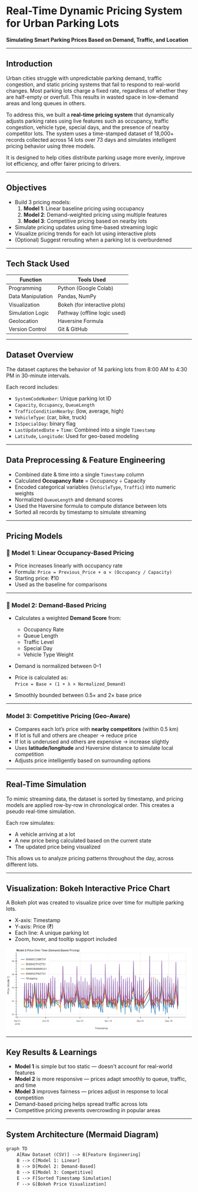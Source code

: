 # Real-Time Dynamic Pricing System for Urban Parking Lots  
**Simulating Smart Parking Prices Based on Demand, Traffic, and Location**

---

## Introduction

Urban cities struggle with unpredictable parking demand, traffic congestion, and static pricing systems that fail to respond to real-world changes. Most parking lots charge a fixed rate, regardless of whether they are half-empty or overfull. This results in wasted space in low-demand areas and long queues in others.

To address this, we built a **real-time pricing system** that dynamically adjusts parking rates using live features such as occupancy, traffic congestion, vehicle type, special days, and the presence of nearby competitor lots. The system uses a time-stamped dataset of 18,000+ records collected across 14 lots over 73 days and simulates intelligent pricing behavior using three models.  

It is designed to help cities distribute parking usage more evenly, improve lot efficiency, and offer fairer pricing to drivers.

---

## Objectives

- Build 3 pricing models:
  1. **Model 1**: Linear baseline pricing using occupancy  
  2. **Model 2**: Demand-weighted pricing using multiple features  
  3. **Model 3**: Competitive pricing based on nearby lots  
- Simulate pricing updates using time-based streaming logic
- Visualize pricing trends for each lot using interactive plots
- (Optional) Suggest rerouting when a parking lot is overburdened

---

## Tech Stack Used

| Function             | Tools Used                      |
|----------------------|----------------------------------|
| Programming          | Python (Google Colab)           |
| Data Manipulation    | Pandas, NumPy                   |
| Visualization        | Bokeh (for interactive plots)   |
| Simulation Logic     | Pathway (offline logic used)    |
| Geolocation          | Haversine Formula               |
| Version Control      | Git & GitHub                    |

---

## Dataset Overview

The dataset captures the behavior of 14 parking lots from 8:00 AM to 4:30 PM in 30-minute intervals.

Each record includes:

- `SystemCodeNumber`: Unique parking lot ID  
- `Capacity`, `Occupancy`, `QueueLength`  
- `TrafficConditionNearby`: (low, average, high)  
- `VehicleType`: (car, bike, truck)  
- `IsSpecialDay`: binary flag  
- `LastUpdatedDate` + `Time`: Combined into a single `Timestamp`  
- `Latitude`, `Longitude`: Used for geo-based modeling

---

## Data Preprocessing & Feature Engineering

- Combined date & time into a single `Timestamp` column  
- Calculated **Occupancy Rate** = Occupancy ÷ Capacity  
- Encoded categorical variables (`VehicleType`, `Traffic`) into numeric weights  
- Normalized `QueueLength` and demand scores  
- Used the Haversine formula to compute distance between lots  
- Sorted all records by timestamp to simulate streaming

---

## Pricing Models

### 🔹 Model 1: Linear Occupancy-Based Pricing

- Price increases linearly with occupancy rate  
- Formula: `Price = Previous_Price + α × (Occupancy / Capacity)`  
- Starting price: ₹10  
- Used as the baseline for comparisons

---

### 🔹 Model 2: Demand-Based Pricing

- Calculates a weighted **Demand Score** from:
  - Occupancy Rate  
  - Queue Length  
  - Traffic Level  
  - Special Day  
  - Vehicle Type Weight  

- Demand is normalized between 0–1  
- Price is calculated as:  
  `Price = Base × (1 + λ × Normalized_Demand)`

- Smoothly bounded between 0.5× and 2× base price

---

### Model 3: Competitive Pricing (Geo-Aware)

- Compares each lot’s price with **nearby competitors** (within 0.5 km)  
- If lot is full and others are cheaper → reduce price  
- If lot is underused and others are expensive → increase slightly  
- Uses **latitude/longitude** and Haversine distance to simulate local competition  
- Adjusts price intelligently based on surrounding options

---

## Real-Time Simulation

To mimic streaming data, the dataset is sorted by timestamp, and pricing models are applied row-by-row in chronological order. This creates a pseudo real-time simulation.

Each row simulates:
- A vehicle arriving at a lot
- A new price being calculated based on the current state
- The updated price being visualized

This allows us to analyze pricing patterns throughout the day, across different lots.

---

## Visualization: Bokeh Interactive Price Chart

A Bokeh plot was created to visualize price over time for multiple parking lots.

- X-axis: Timestamp  
- Y-axis: Price (₹)  
- Each line: A unique parking lot  
- Zoom, hover, and tooltip support included

![Bokeh Plot](./bokeh_plot.png)

---

## Key Results & Learnings

- **Model 1** is simple but too static — doesn't account for real-world features  
- **Model 2** is more responsive — prices adapt smoothly to queue, traffic, and time  
- **Model 3** improves fairness — prices adjust in response to local competition  
- Demand-based pricing helps spread traffic across lots  
- Competitive pricing prevents overcrowding in popular areas

---

## System Architecture (Mermaid Diagram)

```mermaid
graph TD
    A[Raw Dataset (CSV)] --> B[Feature Engineering]
    B --> C[Model 1: Linear]
    B --> D[Model 2: Demand-Based]
    B --> E[Model 3: Competitive]
    E --> F[Sorted Timestamp Simulation]
    F --> G[Bokeh Price Visualization]

